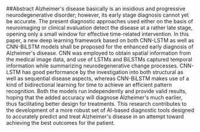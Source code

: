 
##Abstract
Alzheimer's disease basically is an insidious and progressive neurodegenerative disorder; however, its early stage diagnosis cannot yet be accurate. The present diagnostic approaches used either on the basis of neuroimaging or clinical evaluation detect the disease at a rather late stage, opening only a small window for effective time-related intervention. In this paper, a new deep learning framework based on both CNN-LSTM as well as CNN-BiLSTM models shall be proposed for the enhanced early diagnosis of Alzheimer's disease. CNN was employed to obtain spatial information from the medical image data, and use of LSTMs and BiLSTMs captured temporal information while summarizing neurodegenerative change processes. CNN-LSTM has good performance by the investigation into both structural as well as sequential disease aspects, whereas CNN-BiLSTM makes use of a kind of bidirectional learning for time to achieve an efficient pattern recognition. Both the models run independently and provide valid results, hoping that the added accuracy will diagnose Alzheimer's much earlier, thus facilitating better design for treatments. This research contributes to the development of a more robust set of AI-based diagnostic tools designed to accurately predict and treat Alzheimer's disease in an attempt toward achieving the best outcomes for the patient. 
